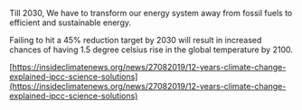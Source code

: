 Till 2030, We have to transform our energy system away from fossil fuels to efficient and sustainable energy.

Failing to hit a 45% reduction target by 2030 will result in increased chances of having 1.5 degree celsius rise in the global temperature by 2100.

[https://insideclimatenews.org/news/27082019/12-years-climate-change-explained-ipcc-science-solutions](https://insideclimatenews.org/news/27082019/12-years-climate-change-explained-ipcc-science-solutions)